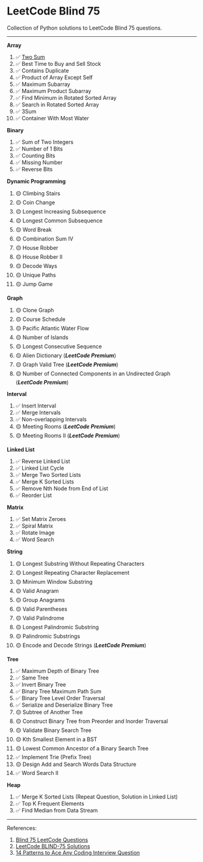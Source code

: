 # LeetCode Blind 75

Collection of Python solutions to LeetCode Blind 75 questions.

---

**Array**

1. ✅ [Two Sum](./Array/0001%20-%20Two%20Sum/README.md)
2. ✅ Best Time to Buy and Sell Stock
3. ✅ Contains Duplicate
4. ✅ Product of Array Except Self
5. ✅ Maximum Subarray
6. ✅ Maximum Product Subarray
7. ✅ Find Minimum in Rotated Sorted Array
8. ✅ Search in Rotated Sorted Array
9. ✅ 3Sum
10. ✅ Container With Most Water

**Binary**

1. ✅ Sum of Two Integers
2. ✅ Number of 1 Bits
3. ✅ Counting Bits
4. ✅ Missing Number
5. ✅ Reverse Bits

**Dynamic Programming**

1. 🟡 Climbing Stairs
2. 🟡 Coin Change
3. 🟡 Longest Increasing Subsequence
4. 🟡 Longest Common Subsequence
5. 🟡 Word Break
6. 🟡 Combination Sum IV
7. 🟡 House Robber
8. 🟡 House Robber II
9. 🟡 Decode Ways
10. 🟡 Unique Paths
11. 🟡 Jump Game

**Graph**

1. 🟡 Clone Graph
2. 🟡 Course Schedule
3. 🟡 Pacific Atlantic Water Flow
4. 🟡 Number of Islands
5. 🟡 Longest Consecutive Sequence
6. 🟡 Alien Dictionary (**_LeetCode Premium_**)
7. 🟡 Graph Valid Tree (**_LeetCode Premium_**)
8. 🟡 Number of Connected Components in an Undirected Graph (**_LeetCode Premium_**)

**Interval**

1. ✅ Insert Interval
2. ✅ Merge Intervals
3. ✅ Non-overlapping Intervals
4. 🟡 Meeting Rooms (**_LeetCode Premium_**)
5. 🟡 Meeting Rooms II (**_LeetCode Premium_**)

**Linked List**

1. ✅ Reverse Linked List
2. ✅ Linked List Cycle
3. ✅ Merge Two Sorted Lists
4. ✅ Merge K Sorted Lists
5. ✅ Remove Nth Node from End of List
6. ✅ Reorder List

**Matrix**

1. ✅ Set Matrix Zeroes
2. ✅ Spiral Matrix
3. ✅ Rotate Image
4. ✅ Word Search

**String**

1. 🟡 Longest Substring Without Repeating Characters
2. 🟡 Longest Repeating Character Replacement
3. 🟡 Minimum Window Substring
4. 🟡 Valid Anagram
5. 🟡 Group Anagrams
6. 🟡 Valid Parentheses
7. 🟡 Valid Palindrome
8. 🟡 Longest Palindromic Substring
9. 🟡 Palindromic Substrings
10. 🟡 Encode and Decode Strings (**_LeetCode Premium_**)

**Tree**

1. ✅ Maximum Depth of Binary Tree
2. ✅ Same Tree
3. ✅ Invert Binary Tree
4. ✅ Binary Tree Maximum Path Sum
5. ✅ Binary Tree Level Order Traversal
6. ✅ Serialize and Deserialize Binary Tree
7. 🟡 Subtree of Another Tree
8. 🟡 Construct Binary Tree from Preorder and Inorder Traversal
9. 🟡 Validate Binary Search Tree
10. 🟡 Kth Smallest Element in a BST
11. 🟡 Lowest Common Ancestor of a Binary Search Tree
12. ✅ Implement Trie (Prefix Tree)
13. 🟡 Design Add and Search Words Data Structure
14. ✅ Word Search II

**Heap**

1. ✅ Merge K Sorted Lists (Repeat Question, Solution in Linked List)
2. ✅ Top K Frequent Elements
3. ✅ Find Median from Data Stream

---

References:

1. [Blind 75 LeetCode Questions](https://leetcode.com/discuss/general-discussion/460599/blind-75-leetcode-questions)
2. [LeetCode BLIND-75 Solutions](https://youtube.com/playlist?list=PLot-Xpze53ldVwtstag2TL4HQhAnC8ATf&si=voYfyCjt6oXgk7J8)
3. [14 Patterns to Ace Any Coding Interview Question](https://hackernoon.com/14-patterns-to-ace-any-coding-interview-question-c5bb3357f6ed)
